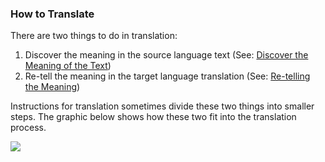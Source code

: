 
### How to Translate

There are two things to do in translation:

1. Discover the meaning in the source language text (See: [Discover the Meaning of the Text](../translate-discover/01.md))
1. Re-tell the meaning in the target language translation (See: [Re-telling the Meaning](../translate-retell/01.md))

Instructions for translation sometimes divide these two things into smaller steps. The graphic below shows how these two fit into the translation process.  

![](https://cdn.door43.org/ta/jpg/translation_process.png)